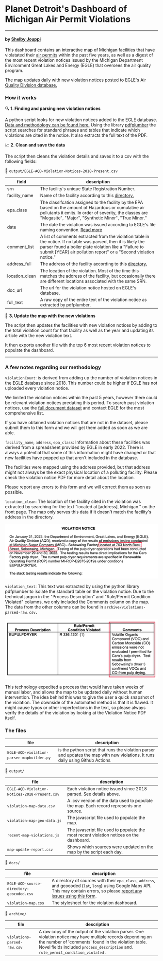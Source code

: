 # Planet Detroit's Dashboard of Michigan Air Permit Violations
----
#### by [Shelby Jouppi](https://www.shelbyjouppi.com)

This dashboard contains an interactive map of Michigan facilities that have violatated their [air permits](https://www.epa.gov/sites/default/files/2013-09/documents/cmspolicy.pdf) within the past five years, as well as a digest of the most recent violation notices issued by the Michigan Department Environment Great Lakes and Energy (EGLE) that oversees the air quality program.

The map updates daily with new violation notices posted to [EGLE's Air Quality Division database.](https://www.egle.state.mi.us/aps/downloads/srn/)

### How it works
🔍 **1. Finding and parsing new violation notices** 

A python script looks for new violation notices added to the EGLE database. [Data and methodology can be found here.](https://www.shelbyjouppi.com/egle-air-database) Using the library [pdfplumber](https://github.com/jsvine/pdfplumber) the script searches for standard phrases and tables that indicate which violations are cited in the notice. It also extracts the full text of the PDF.

:chart_with_upwards_trend: **2. Clean and save the data**

The script then cleans the violation details and saves it to a csv with the following fields:

📁 `output/EGLE-AQD-Violation-Notices-2018-Present.csv`

| field    | description |
| -------- | ------- |
| srn  | The facility's unique State Registration Number. |
| facility_name | Name of the facility according to this [directory.](https://www.deq.state.mi.us/aps/downloads/SRN/Sources_By_ZIP.pdf) |
| epa_class | The classifcation assigned to the facility by the EPA based on the amount of Hazardous or cumulative air pollutants it emits. In order of severity, the classes are "Megasite", "Major", "Synthetic Minor", "True Minor." |
| date | The date the violation was issued according to EGLE's file naming convention. [Read more](https://shelbyjouppi.com/egle-air-database/)|
| comment_list | A list of comments extracted from the violation table in the notice. If no table was parsed, then it is likely the parser found a boiler plate violation like a "Failure to submit [YEAR] air pollution report" or a "Second violation notice." |
| address_full | The address of the facility according to this [directory.](https://www.deq.state.mi.us/aps/downloads/SRN/Sources_By_ZIP.pdf) |
| location_clean | The location of the violation. Most of the time this matches the address of the facility, but occasionally there are different locations associated with the same SRN.|
| doc_url | The url for the violation notice hosted on EGLE's database. |
| full_text | A raw copy of the entire text of the violation notice as extracted by pdfplumber. |

:round_pushpin: **3. Update the map with the new violations**

The script then updates the facilities with new violation notices by adding to the total violation count for that facility as well as the year and updating its article with the new violation text.

It then exports another file with the top 6 most recent violation notices to populate the dashboard.

------

### A few notes regarding our methodology

`violationCount`: is derived from adding up the number of violation notices in the EGLE database since 2018. This number could be higher if EGLE has not uploaded every violation notice.

We limited the violation notices within the past 5 years, however there could be relevant violation notices predating this period. To search past violation notices, use the [full document dataset](https://www.shelbyjouppi.com/egle-air-database) and contact EGLE for the most comprehensive list.

If you have obtained violation notices that are not in the dataset, please submit them to this form and we will get them added as soon as we are able.

`facility_name`, `address`, `epa_class`: Information about these facilities was derived from a spreadsheet provided by EGLE in early 2022. There is always a potential that some of this information might have changed or that new facilities have popped up that aren't included in the database.

The facilities were mapped using the address provided, but that address might not always be the exact physical location of a polluting facility. Please check the violation notice PDF for more detail about the location.

Please report any errors to this form and we will correct them as soon as possible.

`location_clean`: The location of the facility cited in the violation was extracted by searching for the text "located at [address], Michigan." on the front page. The map only serves this data if it doesn't match the facility's address in the directory.

![Screenshot of a violation notice with the location cited in the document highlighted.](img/violation-notice-examples-01.png)

`violation_text`: This text was extracted by using the python library pdfplumber to isolate the standard table on the violation notice. Due to the technical jargon in the "Process Description" and "Rule/Permit Condition Violated" columns, we only included the Comments column on the map. The data from the other columns can be found in `archive/violations-parsed-raw.csv.`

![Screenshot of a standard violation table within the violation notice, with the Comments column highlighted.](img/violation-notice-examples-02.png)

This technology expedited a process that would have taken weeks of manual labor, and allows the map to be updated daily without human intervention. The idea behind this was to give the user a quick snapshot of the violation. The downside of the automated method is that it is flawed. It might cause typos or other imperfections in the text, so please always verify the details of the violation by looking at the Violation Notice PDF itself.

### The files
| file    | description |
| -------- | ------- |
| `EGLE-AQD-violation-parser-mapbuilder.py` | is the python script that runs the violation parser and updates the map with new violations. It runs daily using Github Actions. |

:file_folder: `output/`


| file    | description |
| -------- | ------- |
`EGLE-AQD-Violation-Notices-2018-Present.csv` | Each violation notice issued since 2018 parsed. See details above.|
`violation-map-data.csv` | A .csv version of the data used to populate the map. Each record represents one source.
`violation-map-geo-data.js` | The javascript file used to populate the map.|
`recent-map-violations.js` | The javascript file used to populate the most recent violation notices on the dashboard.|
`map-update-report.csv` | Shows which sources were updated on the map by the script each day. |

:file_folder: `docs/`

| file    | description |
| -------- | ------- |
|`EGLE-AQD-source-directory-geocoded.csv` | A directory of sources with their `epa_class`, `address`, and geocoded (`lat`, `long`) using Google Maps API. This may contain errors, so please [report any issues using this form](LINK!!!!).|
|`violation-map.css` | The stylesheet for the violation dashboard.

:file_folder: `archive/`

| file    | description |
| -------- | ------- |
| `violations-parsed-raw.csv` | A raw copy of the output of the violation parser. One violation notice may have multiple records depending on the number of 'comments' found in the violation table. Novel fields included `process_description` and. `rule_permit_condition_violated.`|
